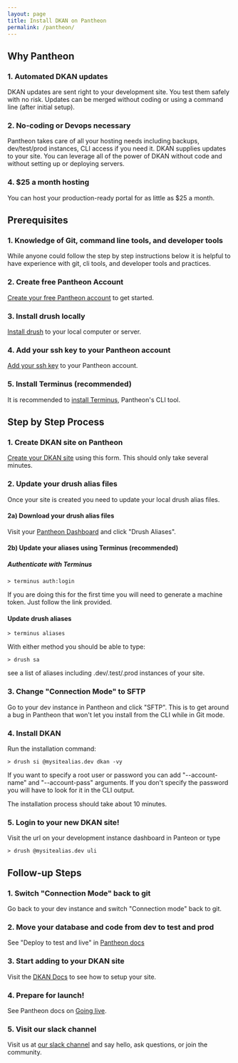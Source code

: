 ```yaml
---
layout: page
title: Install DKAN on Pantheon
permalink: /pantheon/
---
```


## Why Pantheon

### 1. Automated DKAN updates

DKAN updates are sent right to your development site. You test them safely with no risk. Updates can be merged without coding or using a command line (after initial setup).

### 2. No-coding or Devops necessary

Pantheon takes care of all your hosting needs including backups, dev/test/prod instances, CLI access if you need it. DKAN supplies updates to your site. You can leverage all of the power of DKAN without code and without setting up or deploying servers.

### 4. $25 a month hosting

You can host your production-ready portal for as little as $25 a month.

## Prerequisites

### 1. Knowledge of Git, command line tools, and developer tools

While anyone could follow the step by step instructions below it is helpful to have experience with git, cli tools, and developer tools and practices.

### 2. Create free Pantheon Account

[Create your free Pantheon account](https://pantheon.io/) to get started.
### 3. Install drush locally

[Install drush](http://docs.drush.org/en/master/install/) to your local computer or server.

### 4. Add your ssh key to your Pantheon account

[Add your ssh key](https://pantheon.io/docs/ssh-keys/) to your Pantheon account.

### 5. Install Terminus (recommended)

It is recommended to [install Terminus](https://github.com/pantheon-systems/terminus#installation), Pantheon's CLI tool.

## Step by Step Process


### 1. Create DKAN site on Pantheon

[Create your DKAN site](https://dashboard.getpantheon.com/products/dkan/spinup) using this form. This should only take several minutes.


### 2. Update your drush alias files
Once your site is created you need to update your local drush alias files.

#### 2a) Download your drush alias files 

Visit your [Pantheon Dashboard](https://dashboard.pantheon.io) and click "Drush Aliases".

#### 2b) Update your aliases using Terminus (recommended)

##### Authenticate with Terminus

```
> terminus auth:login
```

If you are doing this for the first time you will need to generate a machine token. Just follow the link provided.

#### Update drush aliases

```
> terminus aliases
```

With either method you should be able to type:

```
> drush sa
```

see a list of aliases including .dev/.test/.prod instances of your site.

### 3. Change "Connection Mode" to SFTP

Go to your dev instance in Pantheon and click "SFTP". This is to get around a bug in Pantheon that won't let you install from the CLI while in Git mode.

### 4. Install DKAN

Run the installation command:

```
> drush si @mysitealias.dev dkan -vy
```

If you want to specify a root user or password you can add "--account-name" and "--account-pass" arguments. If you don't specify the password you will have to look for it in the CLI output.

The installation process should take about 10 minutes.

### 5. Login to your new DKAN site!

Visit the url on your development instance dashboard in Panteon or type

```
> drush @mysitealias.dev uli
```

## Follow-up Steps

### 1. Switch "Connection Mode" back to git

Go back to your dev instance and switch "Connection mode" back to git.

### 2. Move your database and code from dev to test and prod

See "Deploy to test and live" in [Pantheon docs](https://pantheon.io/docs/get-started/)

### 3. Start adding to your DKAN site

Visit the [DKAN Docs](http://docs.getdkan.com/en/latest/index.html) to see how to setup your site.

### 4. Prepare for launch!

See Pantheon docs on [Going live](https://pantheon.io/docs/going-live).

### 5. Visit our slack channel

Visit us at [our slack channel](https://dkansignup.herokuapp.com) and say hello, ask questions, or join the community.
